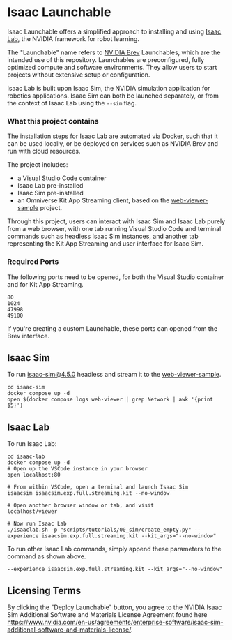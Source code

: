 # Isaac Launchable

Isaac Launchable offers a simplified approach to installing and using [Isaac Lab](https://isaac-sim.github.io/IsaacLab/main/index.html), the NVIDIA framework for robot learning.

The "Launchable" name refers to [NVIDIA Brev](https://developer.nvidia.com/brev) Launchables, which are the intended use of this repository. Launchables are preconfigured, fully optimized compute and software environments. They allow users to start projects without extensive setup or configuration.

Isaac Lab is built upon Isaac Sim, the NVIDIA simulation application for robotics applications. Isaac Sim can both be launched separately, or from the context of Isaac Lab using the `--sim` flag.

### What this project contains
The installation steps for Isaac Lab are automated via Docker, such that it can be used locally, or be deployed on services such as NVIDIA Brev and run with cloud resources.

The project includes:
- a Visual Studio Code container
- Isaac Lab pre-installed
- Isaac Sim pre-installed
- an Omniverse Kit App Streaming client, based on the [web-viewer-sample](https://github.com/NVIDIA-Omniverse/web-viewer-sample) project.

Through this project, users can interact with Isaac Sim and Isaac Lab purely from a web browser, with one tab running Visual Studio Code and terminal commands such as headless Isaac Sim instances, and another tab representing the Kit App Streaming and user interface for Isaac Sim.

### Required Ports
The following ports need to be opened, for both the Visual Studio container and for Kit App Streaming.
```
80
1024
47998
49100
```
If you're creating a custom Launchable, these ports can opened from the Brev interface.

## Isaac Sim

To run [isaac-sim@4.5.0](https://catalog.ngc.nvidia.com/orgs/nvidia/containers/isaac-sim) headless and stream it to the [web-viewer-sample](https://github.com/NVIDIA-Omniverse/web-viewer-sample).

```
cd isaac-sim
docker compose up -d
open $(docker compose logs web-viewer | grep Network | awk '{print $5}')
```

## Isaac Lab

To run Isaac Lab:

```
cd isaac-lab
docker compose up -d
# Open up the VSCode instance in your browser
open localhost:80 

# From within VSCode, open a terminal and launch Isaac Sim
isaacsim isaacsim.exp.full.streaming.kit --no-window

# Open another browser window or tab, and visit
localhost/viewer

# Now run Isaac Lab
./isaaclab.sh -p "scripts/tutorials/00_sim/create_empty.py" --experience isaacsim.exp.full.streaming.kit --kit_args="--no-window"
```

To run other Isaac Lab commands, simply append these parameters to the command as shown above.
```
--experience isaacsim.exp.full.streaming.kit --kit_args="--no-window"
```

## Licensing Terms

By clicking the  "Deploy Launchable" button, you agree to the NVIDIA Isaac Sim Additional Software and Materials License Agreement found here https://www.nvidia.com/en-us/agreements/enterprise-software/isaac-sim-additional-software-and-materials-license/.
